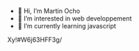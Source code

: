 - 👋 Hi, I’m Martin Ocho
- 👀 I’m interested in web developpement
- 🌱 I’m currently learning javascript

<!---
OchoKOM/OchoKOM is a ✨ special ✨ repository because its `README.md` (this file) appears on your GitHub profile.
You can click the Preview link to take a look at your changes.
--->
Xy!#W6j63HFF3g/